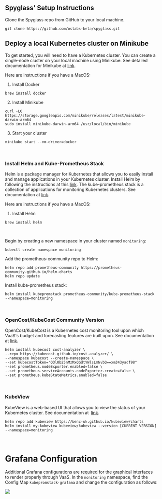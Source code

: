 ## Spyglass' Setup Instructions

Clone the Spyglass repo from GitHub to your local machine.

```
git clone https://github.com/oslabs-beta/spyglass.git
```

## Deploy a local Kubernetes cluster on Minikube
To get started, you will need to have a Kubernetes cluster. You can create a single-node cluster on your local machine using Minikube. See detailed documentation for Minikube at [link](https://minikube.sigs.k8s.io/docs/start/).

Here are instructions if you have a MacOS: 

1. Install Docker 

```
brew install docker
```

2. Install Minikube 

```
curl -LO https://storage.googleapis.com/minikube/releases/latest/minikube-darwin-arm64
sudo install minikube-darwin-arm64 /usr/local/bin/minikube

```

3. Start your cluster 

```
minikube start --vm-driver=docker 
```

<br/>

### Install Helm and Kube-Prometheus Stack 

Helm is a package manager for Kubernetes that allows you to easily install and manage applications in your Kubernetes cluster. Install Helm by following the instructions at this [link](https://helm.sh/docs/intro/quickstart/). 
The kube-prometheus stack is a collection of applications for monitoring Kubernetes clusters. See documentation at [link](https://github.com/prometheus-community/helm-charts/blob/main/charts/kube-prometheus-stack/README.md).


Here are instructions if you have a MacOS: 

1. Install Helm

```
brew install helm
```

<br/>



Begin by creating a new namespace in your cluster named ```monitoring```:

```
kubectl create namespace monitoring
```

Add the prometheus-community repo to Helm:

```
helm repo add prometheus-community https://prometheus-community.github.io/helm-charts
helm repo update
```

Install kube-prometheus stack:

```
helm install kubepromstack prometheus-community/kube-prometheus-stack --namespace=monitoring
```

<br/>


### OpenCost/KubeCost Community Version

OpenCost/KubeCost is a Kubernetes cost monitoring tool upon which VaaS's budget and forecasting features are built upon. See documentation at [link](https://docs.kubecost.com/).

```
helm install kubecost cost-analyzer \
--repo https://kubecost.github.io/cost-analyzer/ \
--namespace kubecost --create-namespace \
--set kubecostToken="Q3l0b25nMzMxQGdtYWlsLmNvbQ==xm343yadf98"
--set prometheus.nodeExporter.enabled=false \
--set prometheus.serviceAccounts.nodeExporter.create=false \
--set prometheus.kubeStateMetrics.enabled=false
```

<br/>

### KubeView
KubeView is a web-based UI that allows you to view the status of your Kubernetes cluster. See documentation at &nbsp;[link](https://artifacthub.io/packages/helm/kubeview/kubeview?modal=install).

```
helm repo add kubeview https://benc-uk.github.io/kubeview/charts
helm install my-kubeview kubeview/kubeview --version [CURRENT VERSION] --namespace=monitoring
```

<br/>


# Grafana Configuration

Additional Grafana configurations are required for the graphical interfaces to render properly through VaaS. In the ```monitoring``` namespace, find the Config Map ```kubepromstack-grafana``` and change the configuration as follows:

<img src='public/Images/configmap_grafana.png'>

<br/>

